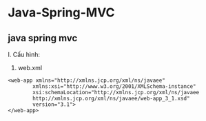 # Java-Spring-MVC
java spring mvc
---
I. Cấu hình:
1. web.xml
 ```
<web-app xmlns="http://xmlns.jcp.org/xml/ns/javaee"
         xmlns:xsi="http://www.w3.org/2001/XMLSchema-instance"
         xsi:schemaLocation="http://xmlns.jcp.org/xml/ns/javaee 
		 http://xmlns.jcp.org/xml/ns/javaee/web-app_3_1.xsd"
         version="3.1">
</web-app>
```
